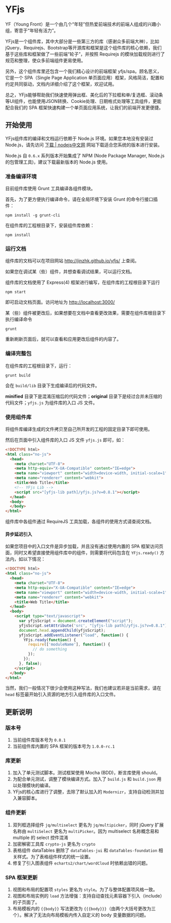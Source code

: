 # YFjs

YF（Young Front）是一个由几个“年轻”但热爱前端技术的前端人组成的兴趣小组，寄意于“年轻有活力”。

YFjs是一个组件库，其中大部分是一些第三方的库（感谢众多前端大神），比如jQuery、Requirejs、Bootstrap等开源库和框架是这个组件库的核心依赖，我们基于这些库和框架做了一些前端“轮子”，并按照 Requirejs 的模块加载规则进行了规范和整理，使众多前端组件更易使用。

另外，这个组件库里还包含一个我们精心设计的前端框架 yfjs/spa。顾名思义，它是一个 SPA（Single Page Application 单页面应用）框架，风格简洁，配置和约定共同驱动，文档内详细介绍了这个框架，欢迎试用。

总之，YFjs能够帮助我们快速使用弹出框、美化后的下拉框和单/复选框、滚动条等UI组件，也能使用JSON转换、Cookie处理、日期格式处理等工具组件，更能配合我们的 SPA 框架快速构建一个单页面应用系统，让我们的前端开发更便捷。

## 开始使用

YFjs组件库的编译和文档运行依赖于 Node.js 环境。如果您本地没有安装过 Node.js，请先访问 [下载 | nodejs中文网](http://nodejs.cn/download/) 网站下载适合您系统的版本进行安装。

Node.js 自 `0.6.x` 系列版本开始集成了 NPM (Node Package Manager, Node.js 的包管理工具)，建议下载最新版本的 Node.js 使用。

### 准备编译环境

目前组件库使用 Grunt 工具编译各组件模块。

首先，为了更方便执行编译命令，请在全局环境下安装 Grunt 的命令行接口插件：

    npm install -g grunt-cli

在组件库的工程根目录下，安装组件库依赖：

    npm install

### 运行文档

组件库的文档可以在项目网站 <http://jinzhk.github.io/yfjs/> 上查阅。

如果您在调试某（些）组件，并想查看调试结果，可以运行文档。

组件库的文档使用了 Express(4) 框架进行编写，在组件库的工程根目录下运行

    npm start

即可启动文档页面。访问地址为 <http://localhost:3000/>

某（些）组件被更改后，如果想要在文档中查看更改效果，需要在组件库根目录下执行编译命令

    grunt
  
重新刷新页面后，就可以查看和应用更改后组件的内容了。

### 编译完整包

在组件库的工程根目录下，运行：

    grunt build
  
会在 `build/lib` 目录下生成编译后的代码文件。

**minified** 目录下是混淆压缩后的代码文件；**original** 目录下是经过合并未压缩的代码文件；`yfjs.js` 为组件库的入口 JS 文件。

### 使用组件库

将组件库编译生成的文件拷贝至自己所开发的工程的固定目录下即可使用。

然后在页面中引入组件库的入口 JS 文件 `yfjs.js` 即可，如：

```html
<!DOCTYPE html>
<html class="no-js">
  <head>
    <meta charset="UTF-8">
    <meta http-equiv="X-UA-Compatible" content="IE=edge">
    <meta name="viewport" content="width=device-width, initial-scale=1">
    <meta name="renderer" content="webkit">
    <title>Web Title</title>
    <!-- YFjs Lib -->
    <script src="[yfjs-lib path]/yfjs.js?v=0.8.1"></script>
  </head>
  <body>
  </body>
</html>
```

组件库中各组件通过 RequireJS 工具加载，各组件的使用方式请查阅文档。

#### 异步延迟引入

如果您项目中的入口文件是异步加载，并且没有通过使用内置的 SPA 框架访问页面，同时又希望直接使用组件库中的组件，则需要将代码包含在 `YFjs.ready()` 方法内，如以下情况：

```html
<!DOCTYPE html>
<html class="no-js">
  <head>
    <meta charset="UTF-8">
    <meta http-equiv="X-UA-Compatible" content="IE=edge">
    <meta name="viewport" content="width=device-width, initial-scale=1">
    <meta name="renderer" content="webkit">
    <title>Web Title</title>
  </head>
  <body>
    <script type="text/javascript">
      var yfjsScript = document.createElement("script");
      yfjsScript.setAttribute('src', "[yfjs-lib path]/yfjs.js?v=0.8.1");
      document.head.appendChild(yfjsScript);
      yfjsScript.addEventListener("load", function() {
        YFjs.ready(function() {
          require(['moduleName'], function() {
            // do something
          });
        });
      }, false);
    </script>
  </body>
</html>
```

当然，我们一般情况下很少会使用这种写法，我们也建议若非是当前需求，请在 `head` 标签最开始引入资源的地方引入组件库的入口文件。

## 更新说明

### 版本号

1. 当前组件库版本号为 `0.8.1`
2. 当前组件库内置的 SPA 框架的版本号为 `1.0.0-rc.1`

### 库更新

1. 加入了单元测试脚本。测试框架使用 Mocha (BDD)，断言库使用 should。
2. 为配合单元测试，调整了模块编译方式。加入了 `build.js` 和 `build.json` 用以处理模块的编译。
3. YFjs的核心库进行了调整，去除了默认加入的 `Modernizr`，支持自动检测并加入兼容脚本。

### 组件更新

1. 双列框选择组件 `jq/multiselect` 更名为 `jq/multipicker`，同时 jQuery 扩展名称由 `multiSelect` 更名为 `multiPicker`。因为 multiselect 名称概念易和 multiple 的 select 控件混淆
2. 加密解密工具库 `crypto-js` 更名为 `crypto`
3. 表格组件 dataTables 删除了 `dataTables-jui` 和 `dataTables-foundation` 相关样式。为了表格组件样式的统一设置。
4. 修复了引入图表组件 `echarts2/chart/wordCloud` 时依赖出错的问题。

### SPA 框架更新

1. 视图和布局的配置项 `styles` 更名为 `style`。为了与整体配置项风格一致。
2. 视图和布局实例的 `load` 方法增强：支持自动查找元素容器下引入（include）的子页面了。
3. 布局模板内的 `{{body}}` 写法更改为 `{{{body}}}`（由两个大括号更改为三个）。解决了无法向布局模板内传入自定义的 body 变量数据的问题。
